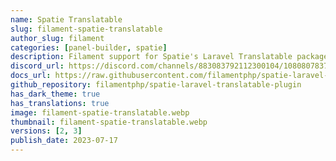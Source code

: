 ```yaml
---
name: Spatie Translatable
slug: filament-spatie-translatable
author_slug: filament
categories: [panel-builder, spatie]
description: Filament support for Spatie's Laravel Translatable package.
discord_url: https://discord.com/channels/883083792112300104/1080807837833384017
docs_url: https://raw.githubusercontent.com/filamentphp/spatie-laravel-translatable-plugin/3.x/README.md
github_repository: filamentphp/spatie-laravel-translatable-plugin
has_dark_theme: true
has_translations: true
image: filament-spatie-translatable.webp
thumbnail: filament-spatie-translatable.webp
versions: [2, 3]
publish_date: 2023-07-17
---
```

